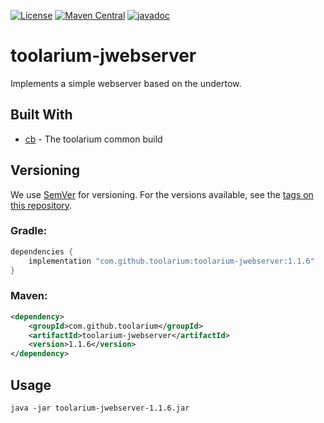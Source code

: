 [![License](https://img.shields.io/github/license/toolarium/toolarium-jwebserver)](https://github.com/toolarium/toolarium-jwebserver/blob/master/LICENSE)
[![Maven Central](https://img.shields.io/maven-central/v/com.github.toolarium/toolarium-jwebserver/1.1.6)](https://search.maven.org/artifact/com.github.toolarium/toolarium-jwebserver/1.1.6/jar)
[![javadoc](https://javadoc.io/badge2/com.github.toolarium/toolarium-jwebserver/javadoc.svg)](https://javadoc.io/doc/com.github.toolarium/toolarium-jwebserver)

# toolarium-jwebserver

Implements a simple webserver based on the undertow.


## Built With

* [cb](https://github.com/toolarium/common-build) - The toolarium common build

## Versioning

We use [SemVer](http://semver.org/) for versioning. For the versions available, see the [tags on this repository](https://github.com/toolarium/toolarium-jwebserver/tags). 


### Gradle:

```groovy
dependencies {
    implementation "com.github.toolarium:toolarium-jwebserver:1.1.6"
}
```

### Maven:

```xml
<dependency>
    <groupId>com.github.toolarium</groupId>
    <artifactId>toolarium-jwebserver</artifactId>
    <version>1.1.6</version>
</dependency>
```

## Usage

```
java -jar toolarium-jwebserver-1.1.6.jar
```